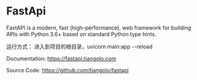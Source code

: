 # FastApi
FastAPI is a modern, fast (high-performance), web framework for building APIs with Python 3.6+ based on standard Python type hints.


运行方式：
        进入到项目的根目录，uvicorn main:app --reload

Documentation: https://fastapi.tiangolo.com

Source Code: https://github.com/tiangolo/fastapi

